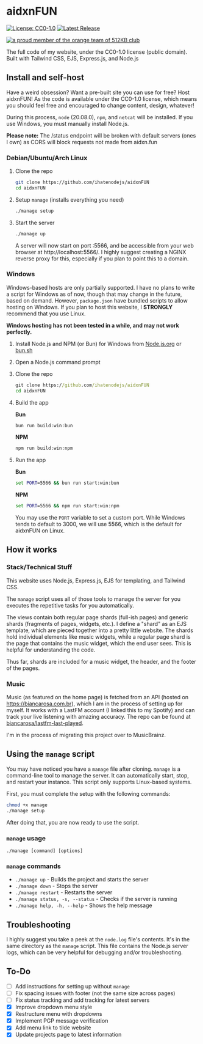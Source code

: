 # aidxnFUN

[![License: CC0-1.0](https://img.shields.io/badge/License-CC0_1.0-lightgrey.svg)](http://creativecommons.org/publicdomain/zero/1.0/)
[![Latest Release](https://img.shields.io/badge/latest_version-v.1.40-purple)](https://github.com/ihatenodejs/aidxnFUN/releases)

<a href="https://512kb.club"><img src="https://512kb.club/assets/images/orange-team.svg" alt="a proud member of the orange team of 512KB club" /></a>

The full code of my website, under the CC0-1.0 license (public domain). Built with Tailwind CSS, EJS, Express.js, and Node.js

## Install and self-host

Have a weird obsession? Want a pre-built site you can use for free? Host aidxnFUN! As the code is available under the CC0-1.0 license, which means you should feel free and encouraged to change content, design, whatever!

During this process, `node` (20.08.0), `npm`, and `netcat` will be installed. If you use Windows, you must manually install Node.js.

**Please note:** The /status endpoint will be broken with default servers (ones I own) as CORS will block requests not made from aidxn.fun

### Debian/Ubuntu/Arch Linux

1. Clone the repo
   ```bash
   git clone https://github.com/ihatenodejs/aidxnFUN
   cd aidxnFUN
   ```

2. Setup `manage` (installs everything you need)

   ```bash
   ./manage setup
   ```

3. Start the server

   ```bash
   ./manage up
   ```

   A server will now start on port :5566, and be accessible from your web browser at http://localhost:5566/. I highly suggest creating a NGINX reverse proxy for this, especially if you plan to point this to a domain.

### Windows

Windows-based hosts are only partially supported. I have no plans to write a script for Windows as of now, though that may change in the future, based on demand. However, `package.json` have bundled scripts to allow hosting on Windows. If you plan to host this website, I **STRONGLY** recommend that you use Linux.

**Windows hosting has not been tested in a while, and may not work perfectly.**

1. Install Node.js and NPM (or Bun) for Windows from [Node.js.org](https://nodejs.org/) or [bun.sh](https://bun.sh/)

2. Open a Node.js command prompt

3. Clone the repo

   ```bat
   git clone https://github.com/ihatenodejs/aidxnFUN
   cd aidxnFUN
   ```
   
4. Build the app

   **Bun**

   ```bat
   bun run build:win:bun
   ```
   
   **NPM**
    
   ```bat
   npm run build:win:npm   
   ```

5. Run the app

   **Bun**

   ```bat
   set PORT=5566 && bun run start:win:bun
   ```
   
   **NPM**
   
   ```bat
   set PORT=5566 && npm run start:win:npm
   ```
   
   You may use the `PORT` variable to set a custom port. While Windows tends to default to 3000, we will use 5566, which is the default for aidxnFUN on Linux.

## How it works

### Stack/Technical Stuff

This website uses Node.js, Express.js, EJS for templating, and Tailwind CSS.

The `manage` script uses all of those tools to manage the server for you executes the repetitive tasks for you automatically.

The views contain both regular page shards (full-ish pages) and generic shards (fragments of pages, widgets, etc.). I define a "shard" as an EJS template, which are pieced together into a pretty little website. The shards hold individual elements like music widgets, while a regular page shard is the page that contains the music widget, which the end user sees. This is helpful for understanding the code.

Thus far, shards are included for a music widget, the header, and the footer of the pages.

### Music

Music (as featured on the home page) is fetched from an API (hosted on https://biancarosa.com.br), which I am in the process of setting up for myself. It works with a LastFM account (I linked this to my Spotify) and can track your live listening with amazing accuracy. The repo can be found at [biancarosa/lastfm-last-played](https://github.com/biancarosa/lastfm-last-played).

I'm in the process of migrating this project over to MusicBrainz.

## Using the `manage` script

You may have noticed you have a `manage` file after cloning. `manage` is a command-line tool to manage the server. It can automatically start, stop, and restart your instance. This script only supports Linux-based systems.

First, you must complete the setup with the following commands:
```bash
chmod +x manage
./manage setup
```

After doing that, you are now ready to use the script.

### `manage` usage
`./manage [command] [options]`

### `manage` commands
+ `./manage up` - Builds the project and starts the server
+ `./manage down` - Stops the server
+ `./manage restart` - Restarts the server
+ `./manage status, -s, --status` - Checks if the server is running
+ `./manage help, -h, --help` - Shows the help message

## Troubleshooting

I highly suggest you take a peek at the `node.log` file's contents. It's in the same directory as the `manage` script. This file contains the Node.js server logs, which can be very helpful for debugging and/or troubleshooting.

## To-Do

- [ ] Add instructions for setting up without `manage`
- [ ] Fix spacing issues with footer (not the same size across pages)
- [ ] Fix status tracking and add tracking for latest servers
- [X] Improve dropdown menu style
- [X] Restructure menu with dropdowns
- [X] Implement PGP message verification
- [X] Add menu link to tilde website
- [X] Update projects page to latest information
